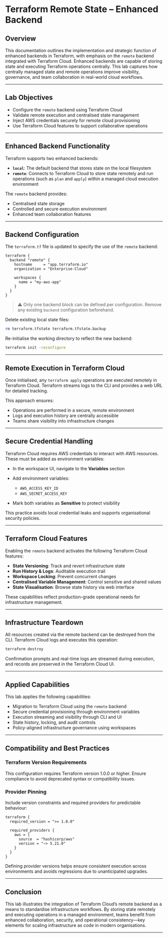 # Terraform Remote State – Enhanced Backend

## Overview

This documentation outlines the implementation and strategic function of enhanced backends in Terraform, with emphasis on the `remote` backend integrated with Terraform Cloud. Enhanced backends are capable of storing state and executing Terraform operations centrally. This lab captures how centrally managed state and remote operations improve visibility, governance, and team collaboration in real-world cloud workflows.

---

## Lab Objectives

- Configure the `remote` backend using Terraform Cloud
- Validate remote execution and centralised state management
- Inject AWS credentials securely for remote cloud provisioning
- Use Terraform Cloud features to support collaborative operations

---

## Enhanced Backend Functionality

Terraform supports two enhanced backends:

- **`local`**: The default backend that stores state on the local filesystem
- **`remote`**: Connects to Terraform Cloud to store state remotely and run operations (such as `plan` and `apply`) within a managed cloud execution environment

The `remote` backend provides:

- Centralised state storage
- Controlled and secure execution environment
- Enhanced team collaboration features

---

## Backend Configuration

The `terraform.tf` file is updated to specify the use of the `remote` backend:

```hcl
terraform {
  backend "remote" {
    hostname     = "app.terraform.io"
    organization = "Enterprise-Cloud"

    workspaces {
      name = "my-aws-app"
    }
  }
}
```

> ⚠️ Only one backend block can be defined per configuration. Remove any existing `backend` configuration beforehand.

Delete existing local state files:

```bash
rm terraform.tfstate terraform.tfstate.backup
```

Re-initialise the working directory to reflect the new backend:

```bash
terraform init -reconfigure
```

---

## Remote Execution in Terraform Cloud

Once initialised, any `terraform apply` operations are executed remotely in Terraform Cloud. Terraform streams logs to the CLI and provides a web URL for detailed tracking.

This approach ensures:

- Operations are performed in a secure, remote environment
- Logs and execution history are centrally accessible
- Teams share visibility into infrastructure changes

---

## Secure Credential Handling

Terraform Cloud requires AWS credentials to interact with AWS resources. These must be added as environment variables:

- In the workspace UI, navigate to the **Variables** section
- Add environment variables:

  - `AWS_ACCESS_KEY_ID`
  - `AWS_SECRET_ACCESS_KEY`

- Mark both variables as **Sensitive** to protect visibility

This practice avoids local credential leaks and supports organisational security policies.

---

## Terraform Cloud Features

Enabling the `remote` backend activates the following Terraform Cloud features:

- **State Versioning**: Track and revert infrastructure state
- **Run History & Logs**: Auditable execution trail
- **Workspace Locking**: Prevent concurrent changes
- **Centralised Variable Management**: Control sensitive and shared values
- **State Visualisation**: Browse state history via web interface

These capabilities reflect production-grade operational needs for infrastructure management.

---

## Infrastructure Teardown

All resources created via the remote backend can be destroyed from the CLI. Terraform Cloud logs and executes this operation:

```bash
terraform destroy
```

Confirmation prompts and real-time logs are streamed during execution, and records are preserved in the Terraform Cloud UI.

---

## Applied Capabilities

This lab applies the following capabilities:

- Migration to Terraform Cloud using the `remote` backend
- Secure credential provisioning through environment variables
- Execution streaming and visibility through CLI and UI
- State history, locking, and audit controls
- Policy-aligned infrastructure governance using workspaces

---

## Compatibility and Best Practices

### Terraform Version Requirements

This configuration requires Terraform version 1.0.0 or higher. Ensure compliance to avoid deprecated syntax or compatibility issues.

### Provider Pinning

Include version constraints and required providers for predictable behaviour:

```hcl
terraform {
  required_version = ">= 1.0.0"

  required_providers {
    aws = {
      source  = "hashicorp/aws"
      version = "~> 5.21.0"
    }
  }
}
```

Defining provider versions helps ensure consistent execution across environments and avoids regressions due to unanticipated upgrades.

---

## Conclusion

This lab illustrates the integration of Terraform Cloud’s remote backend as a means to standardise infrastructure workflows. By storing state remotely and executing operations in a managed environment, teams benefit from enhanced collaboration, security, and operational consistency—key elements for scaling infrastructure as code in modern organisations.

---
